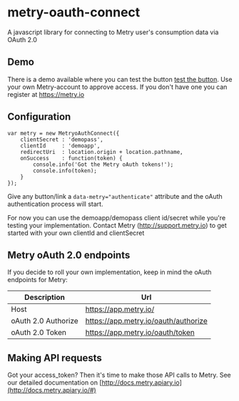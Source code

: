 # metry-oauth-connect
A javascript library for connecting to Metry user's consumption data via OAuth 2.0

## Demo
There is a demo available where you can test the button <a href="http://metry-oauth-connect-demo.s3-website-eu-west-1.amazonaws.com/">test the button</a>. Use your own Metry-account to approve access. If you don't have one you can register at https://metry.io

## Configuration
```
var metry = new MetryoAuthConnect({
    clientSecret : 'demopass',
    clientId     : 'demoapp',
    redirectUri  : location.origin + location.pathname,
    onSuccess    : function(token) {
        console.info('Got the Metry oAuth tokens!');
        console.info(token);
    }
});
```

Give any button/link a `data-metry="authenticate"` attribute and the oAuth authentication process will start. 

For now you can use the demoapp/demopass client id/secret while you're testing your implementation.
Contact Metry (http://support.metry.io) to get started with your own clientId and clientSecret

## Metry oAuth 2.0 endpoints
If you decide to roll your own implementation, keep in mind the oAuth endpoints for Metry:

| Description   | Url           |
| ------------- | ------------- |
| Host                 | https://app.metry.io/  |
| oAuth 2.0 Authorize  | https://app.metry.io/oauth/authorize  |
| oAuth 2.0 Token      | https://app.metry.io/oauth/token  |


## Making API requests
Got your access_token? Then it's time to make those API calls to Metry. See our detailed documentation on
[http://docs.metry.apiary.io](http://docs.metry.apiary.io/#)
